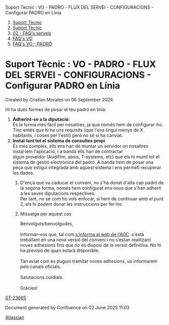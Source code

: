 Suport Tècnic : VO - PADRO - FLUX DEL SERVEI - CONFIGURACIONS - Configurar PADRO en Línia  

1.  [Suport Tècnic](index.html)
2.  [Suport Tècnic](13893782.html)
3.  [02 - FAQ's serveis](26313393.html)
4.  [FAQ's VO](28705575.html)
5.  [FAQ's VO - PADRÓ](28705583.html)

Suport Tècnic : VO - PADRO - FLUX DEL SERVEI - CONFIGURACIONS - Configurar PADRO en Línia
=========================================================================================

Created by Cristian Morales on 06 September 2024

Hi ha dues formes de posar el teu padró en línia:

1.  **Adherint-se a la diputació:**  
    És la forma més fàcil per nosaltres, ja que només hem de configurar-ho. Tinc entès que hi ha uns requisits (que l'ens tingui menys de X habitants, i coses per l'estil) però no sé si ha canviat.
2.  **Instal·lant tot el sistema de consultes propi**  
    És més complex, ells ens han de muntar un servidor on nosaltres instal·lem l'aplicació, i a banda ells han de contractar algun proveïdor (Audifilm, absis, T-systems, etc) que els hi munti tot el sistema de gestió electrònica del padró. A banda hem de posar una peça que estigui integrada amb aquest sistema i ens permeti recuperar les dades.
    1.  D'ençà que va caducar el conveni, no s'ha donat d'alta cap padró de la segona forma, només hem configurat ens nous que s'han adherit a les seves diputacions respectives.  
        Per tant, no sé com ho vols enfocar, si hem de continuar amb el punt 2, els hi podem donar les instruccions per fer-ho.
        
    2.  Missatge per aquest cas
        
        Benvolguts/benvolgudes,  
           
        Informar-vos que, tal com [s'informa al web de l'AOC](https://suport-viaoberta.aoc.cat/hc/ca/articles/4415428852625-Posa-en-l%C3%ADnia-el-teu-Padr%C3%B3)  s'està treballant en una nova versió del conveni i no s’estan realitzant noves adhesions fins que no es disposi de la versió definitiva. No hi ha previsió de quan estarà disponible.  
           
        Tan aviat com es puguin tramitar noves adhesions, us informarem pels canals oficials.  
           
        Salutacions cordials.  
           
        Gràcies!
        

  

[ST-23665](https://contacte.aoc.cat/browse/ST-23665)

Document generated by Confluence on 02 June 2025 11:03

[Atlassian](http://www.atlassian.com/)